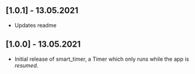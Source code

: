 ## [1.0.1] - 13.05.2021

* Updates readme

## [1.0.0] - 13.05.2021

* Initial release of smart_timer, a Timer which only runs while the app is _resumed_.
